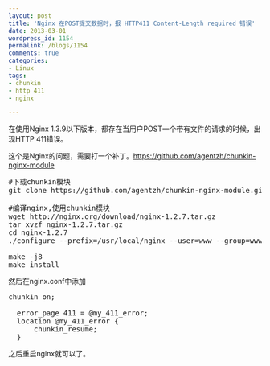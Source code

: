 ```yaml
---
layout: post
title: 'Nginx 在POST提交数据时，报 HTTP411 Content-Length required 错误'
date: 2013-03-01
wordpress_id: 1154
permalink: /blogs/1154
comments: true
categories:
- Linux
tags:
- chunkin
- http 411
- nginx

---
```

在使用Nginx 1.3.9以下版本，都存在当用户POST一个带有文件的请求的时候，出现HTTP 411错误。

这个是Nginx的问题，需要打一个补丁。https://github.com/agentzh/chunkin-nginx-module

<pre class="prettyprint linenums">
#下载chunkin模块
git clone https://github.com/agentzh/chunkin-nginx-module.git

#编译nginx,使用chunkin模块
wget http://nginx.org/download/nginx-1.2.7.tar.gz
tar xvzf nginx-1.2.7.tar.gz
cd nginx-1.2.7
./configure --prefix=/usr/local/nginx --user=www --group=www --with-http_ssl_module --with-http_gzip_static_module --with-google_perftools_module --with-http_realip_module --add-module=../chunkin-nginx-module 

make -j8
make install
</pre>

然后在nginx.conf中添加
<pre class="prettyprint linenums">
chunkin on;
 
  error_page 411 = @my_411_error;
  location @my_411_error {
      chunkin_resume;
  }
</pre>

之后重启nginx就可以了。
